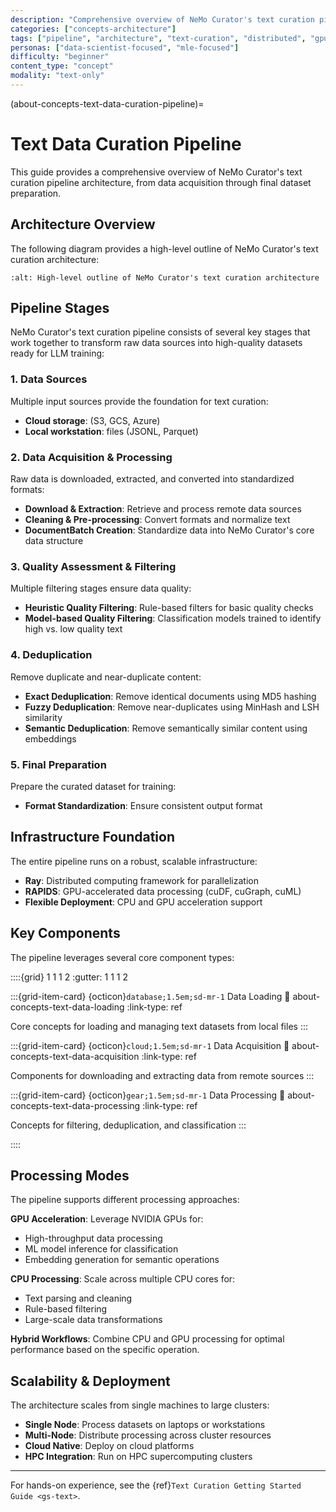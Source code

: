 ```yaml
---
description: "Comprehensive overview of NeMo Curator's text curation pipeline architecture including data acquisition and processing"
categories: ["concepts-architecture"]
tags: ["pipeline", "architecture", "text-curation", "distributed", "gpu-accelerated", "overview"]
personas: ["data-scientist-focused", "mle-focused"]
difficulty: "beginner"
content_type: "concept"
modality: "text-only"
---
```


(about-concepts-text-data-curation-pipeline)=
# Text Data Curation Pipeline

This guide provides a comprehensive overview of NeMo Curator's text curation pipeline architecture, from data acquisition through final dataset preparation.

## Architecture Overview

The following diagram provides a high-level outline of NeMo Curator's text curation architecture:

```{image} _images/text-processing-diagram.png
:alt: High-level outline of NeMo Curator's text curation architecture
```

## Pipeline Stages

NeMo Curator's text curation pipeline consists of several key stages that work together to transform raw data sources into high-quality datasets ready for LLM training:

### 1. Data Sources

Multiple input sources provide the foundation for text curation:

- **Cloud storage**: (S3, GCS, Azure)
- **Local workstation**: files (JSONL, Parquet)

### 2. Data Acquisition & Processing

Raw data is downloaded, extracted, and converted into standardized formats:

- **Download & Extraction**: Retrieve and process remote data sources
- **Cleaning & Pre-processing**: Convert formats and normalize text
- **DocumentBatch Creation**: Standardize data into NeMo Curator's core data structure

### 3. Quality Assessment & Filtering

Multiple filtering stages ensure data quality:

- **Heuristic Quality Filtering**: Rule-based filters for basic quality checks
- **Model-based Quality Filtering**: Classification models trained to identify high vs. low quality text

### 4. Deduplication

Remove duplicate and near-duplicate content:

- **Exact Deduplication**: Remove identical documents using MD5 hashing
- **Fuzzy Deduplication**: Remove near-duplicates using MinHash and LSH similarity
- **Semantic Deduplication**: Remove semantically similar content using embeddings

### 5. Final Preparation

Prepare the curated dataset for training:

- **Format Standardization**: Ensure consistent output format

## Infrastructure Foundation

The entire pipeline runs on a robust, scalable infrastructure:

- **Ray**: Distributed computing framework for parallelization
- **RAPIDS**: GPU-accelerated data processing (cuDF, cuGraph, cuML)
- **Flexible Deployment**: CPU and GPU acceleration support

## Key Components

The pipeline leverages several core component types:

::::{grid} 1 1 1 2
:gutter: 1 1 1 2

:::{grid-item-card} {octicon}`database;1.5em;sd-mr-1` Data Loading
:link: about-concepts-text-data-loading
:link-type: ref

Core concepts for loading and managing text datasets from local files
:::

:::{grid-item-card} {octicon}`cloud;1.5em;sd-mr-1` Data Acquisition
:link: about-concepts-text-data-acquisition
:link-type: ref

Components for downloading and extracting data from remote sources
:::

:::{grid-item-card} {octicon}`gear;1.5em;sd-mr-1` Data Processing
:link: about-concepts-text-data-processing
:link-type: ref

Concepts for filtering, deduplication, and classification
:::

::::

## Processing Modes

The pipeline supports different processing approaches:

**GPU Acceleration**: Leverage NVIDIA GPUs for:
- High-throughput data processing
- ML model inference for classification
- Embedding generation for semantic operations

**CPU Processing**: Scale across multiple CPU cores for:
- Text parsing and cleaning
- Rule-based filtering
- Large-scale data transformations

**Hybrid Workflows**: Combine CPU and GPU processing for optimal performance based on the specific operation.

## Scalability & Deployment

The architecture scales from single machines to large clusters:

- **Single Node**: Process datasets on laptops or workstations
- **Multi-Node**: Distribute processing across cluster resources
- **Cloud Native**: Deploy on cloud platforms
- **HPC Integration**: Run on HPC supercomputing clusters

---

For hands-on experience, see the {ref}`Text Curation Getting Started Guide <gs-text>`.